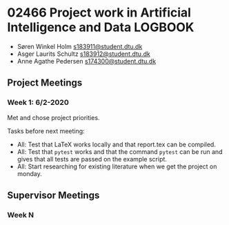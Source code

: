 # 02466 Project work in Artificial Intelligence and Data LOGBOOK

* Søren Winkel Holm s183911@student.dtu.dk
* Asger Laurits Schultz s183912@student.dtu.dk 
* Anne Agathe Pedersen s174300@student.dtu.dk


## Project Meetings

### Week 1:  6/2-2020
Met and chose project priorities.

Tasks before next meeting:
* All: Test that LaTeX works locally and that report.tex can be compiled.
* All: Test that `pytest` works and that the command `pytest` can be run and gives that all tests are passed on the example script.
* All: Start researching for existing literature when we get the project on monday.



## Supervisor Meetings
 
### Week N